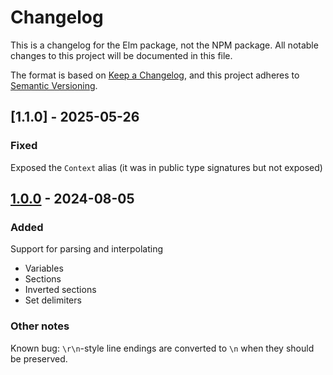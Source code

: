 # Changelog

This is a changelog for the Elm package, not the NPM package.
All notable changes to this project will be documented in this file.

The format is based on [Keep a Changelog](https://keepachangelog.com/en/1.1.0/),
and this project adheres to [Semantic Versioning](https://semver.org/spec/v2.0.0.html).

## [1.1.0] - 2025-05-26

### Fixed

Exposed the `Context` alias (it was in public type signatures but not exposed)

## [1.0.0] - 2024-08-05

### Added

Support for parsing and interpolating
- Variables
- Sections
- Inverted sections
- Set delimiters

### Other notes

Known bug: `\r\n`-style line endings are converted to `\n` when they should be preserved.


[1.0.0]: https://github.com/emmabastas/elm-mustache/releases/tag/1.0.0
